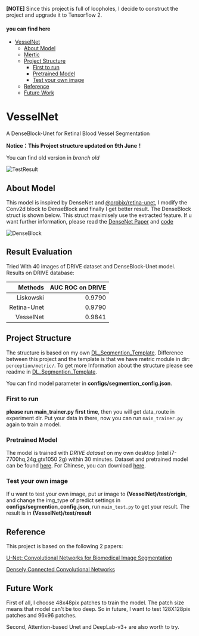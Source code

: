 **[NOTE]** Since this project is full of loopholes, I decide to construct the project and upgrade it to Tensorflow 2.

#### you can find here

- [VesselNet](#vesselnet)
    - [About Model](#about-model)
    - [Mertic](#mertic)
    - [Project Structure](#project-structure)
        - [First to run](#first-to-run)
        - [Pretrained Model](#pretrained-model)
        - [Test your own image](#test-your-own-image)
    - [Reference](#reference)
    - [Future Work](#future-work)
        

# VesselNet
A DenseBlock-Unet for Retinal Blood Vessel Segmentation

**Notice：This Project structure updated on 9th June！**

You can find old version in *branch old*

![TestResult](https://i.imgur.com/pPMANyZ.jpg)


## About Model
This model is inspired by DenseNet and [@orobix/retina-unet][5], I modify the Conv2d block to DenseBlock and finally I get better result. The DenseBlock struct is shown below. This struct maximisely use the extracted feature. If u want further information, please read the [DenseNet Paper][3] and [code][4]

![DenseBlock](https://i.imgur.com/E2fDtOm.png)


## Result Evaluation
Tried With 40 images of DRIVE dataset and DenseBlock-Unet model.
Results on DRIVE database:

|Methods|AUC ROC on DRIVE|
|-:|-:|
|Liskowski|0.9790|
|Retina-Unet|0.9790|
|VesselNet|0.9841|

## Project Structure
The structure is based on my own [DL_Segmention_Template][1]. Difference between this project and the template is that we have metric module in dir: `perception/metric/`. To get more Information about the structure please see readme in [DL_Segmention_Template][1].

You can find model parameter in **configs/segmention_config.json**.

### First to run
**please run main_trainer.py first time**, then you will get data_route in experiment dir. Put your data in there, now you can run `main_trainer.py` again to train a model. 

### Pretrained Model
The model is trained with *DRIVE dataset* on my own desktop (intel i7-7700hq,24g,gtx1050 2g) within 30 minutes.
Dataset and pretrained model can be found [here][2]. For Chinese, you can download [here][6].

### Test your own image
If u want to test your own image, put ur image to **(VesselNet)/test/origin**, and change the img_type of predict settings in **configs/segmention_config.json**, run `main_test.py` to get your result. The result is in **(VesselNet)/test/result**

## Reference
This project is based on the following 2 papers:

[U-Net: Convolutional Networks for Biomedical Image Segmentation](8)

[Densely Connected Convolutional Networks](7)

## Future Work
First of all, I choose 48x48pix patches to train the model. The patch size means that model can't be too deep. So in future, I want to test 128X128pix patches and 96x96 patches.

Second, Attention-based Unet and DeepLab-v3+ are also worth to try.

[1]: https://github.com/DeepTrial/DL_Segmention_Template
[2]: https://drive.google.com/file/d/1RALItn7a-XIe-ebsghk6HL-T0btJI9w7/view?usp=sharing
[3]: https://arxiv.org/pdf/1608.06993.pdf
[4]: https://github.com/liuzhuang13/DenseNet 
[5]: https://github.com/orobix/retina-unet
[6]: https://pan.baidu.com/s/1EnKeNTGimzVRa9QedWjxlg
[7]: https://arxiv.org/pdf/1608.06993.pdf
[8]: https://arxiv.org/pdf/1505.04597.pdf



